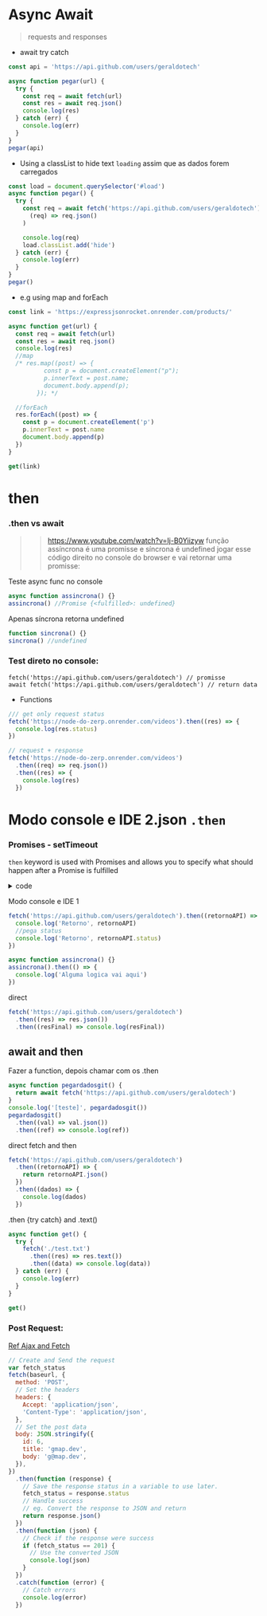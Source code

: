 # Async Await

> requests and responses

- await try catch

```js
const api = 'https://api.github.com/users/geraldotech'

async function pegar(url) {
  try {
    const req = await fetch(url)
    const res = await req.json()
    console.log(res)
  } catch (err) {
    console.log(err)
  }
}
pegar(api)
```

- Using a classList to hide text `loading` assim que as dados forem carregados

```js
const load = document.querySelector('#load')
async function pegar() {
  try {
    const req = await fetch('https://api.github.com/users/geraldotech').then(
      (req) => req.json()
    )

    console.log(req)
    load.classList.add('hide')
  } catch (err) {
    console.log(err)
  }
}
pegar()
```

- e.g using map and forEach

```js
const link = 'https://expressjsonrocket.onrender.com/products/'

async function get(url) {
  const req = await fetch(url)
  const res = await req.json()
  console.log(res)
  //map
  /* res.map((post) => {
          const p = document.createElement("p");
          p.innerText = post.name;
          document.body.append(p);
        }); */

  //forEach
  res.forEach((post) => {
    const p = document.createElement('p')
    p.innerText = post.name
    document.body.append(p)
  })
}

get(link)
```

# then

### .then vs await

> > https://www.youtube.com/watch?v=Ij-B0Yiizyw
> > função assíncrona é uma promisse e síncrona é undefined
> > jogar esse código direito no console do browser e vai retornar uma promisse:

Teste async func no console

```js
async function assincrona() {}
assincrona() //Promise {<fulfilled>: undefined}
```

Apenas síncrona retorna undefined

```js
function sincrona() {}
sincrona() //undefined
```

### Test direto no console:

    fetch('https://api.github.com/users/geraldotech') // promisse
    await fetch('https://api.github.com/users/geraldotech') // return data

- Functions

```js
/// get only request status
fetch('https://node-do-zerp.onrender.com/videos').then((res) => {
  console.log(res.status)
})

// request + response
fetch('https://node-do-zerp.onrender.com/videos')
  .then((req) => req.json())
  .then((res) => {
    console.log(res)
  })
```

# Modo console e IDE 2.json `.then`

### Promises - setTimeout

`then` keyword is used with Promises and allows you to specify what should happen after a Promise is fulfilled

<details>
<summary>code</summary>

```js
const promise = new Promise((resolve, reject) => {
  /**
   * Adicionei um setTimeout para falar que
   * essa promise precisa esperar 300
   * milisegundos para retornar (resolve)
   * o seu resultado
   */
  console.log('Olá,')
  setTimeout(() => {
    fetch('https://api.github.com/users/geraldotech')
      .then((res) => res.json())
      .then((resf) => console.log(resf))
  }, 5000)
})
```

</details>

Modo console e IDE 1

```js
fetch('https://api.github.com/users/geraldotech').then((retornoAPI) => {
  console.log('Retorno', retornoAPI)
  //pega status
  console.log('Retorno', retornoAPI.status)
})
```

```js
async function assincrona() {}
assincrona().then(() => {
  console.log('Alguma logica vai aqui')
})
```

direct

```js
fetch('https://api.github.com/users/geraldotech')
  .then((res) => res.json())
  .then((resFinal) => console.log(resFinal))
```

## await and then

Fazer a function, depois chamar com os .then

```js
async function pegardadosgit() {
  return await fetch('https://api.github.com/users/geraldotech')
}
console.log('[teste]', pegardadosgit())
pegardadosgit()
  .then((val) => val.json())
  .then((ref) => console.log(ref))
```

direct fetch and then

```js
fetch('https://api.github.com/users/geraldotech')
  .then((retornoAPI) => {
    return retornoAPI.json()
  })
  .then((dados) => {
    console.log(dados)
  })
```

.then {try catch} and .text()

```js
async function get() {
  try {
    fetch('./test.txt')
      .then((res) => res.text())
      .then((data) => console.log(data))
  } catch (err) {
    console.log(err)
  }
}

get()
```

### Post Request:

[Ref Ajax and Fetch](https://wickedev.com/use-vanilla-javascript-to-make-ajax-request/)

```js
// Create and Send the request
var fetch_status
fetch(baseurl, {
  method: 'POST',
  // Set the headers
  headers: {
    Accept: 'application/json',
    'Content-Type': 'application/json',
  },
  // Set the post data
  body: JSON.stringify({
    id: 6,
    title: 'gmap.dev',
    body: 'g@map.dev',
  }),
})
  .then(function (response) {
    // Save the response status in a variable to use later.
    fetch_status = response.status
    // Handle success
    // eg. Convert the response to JSON and return
    return response.json()
  })
  .then(function (json) {
    // Check if the response were success
    if (fetch_status == 201) {
      // Use the converted JSON
      console.log(json)
    }
  })
  .catch(function (error) {
    // Catch errors
    console.log(error)
  })
```
